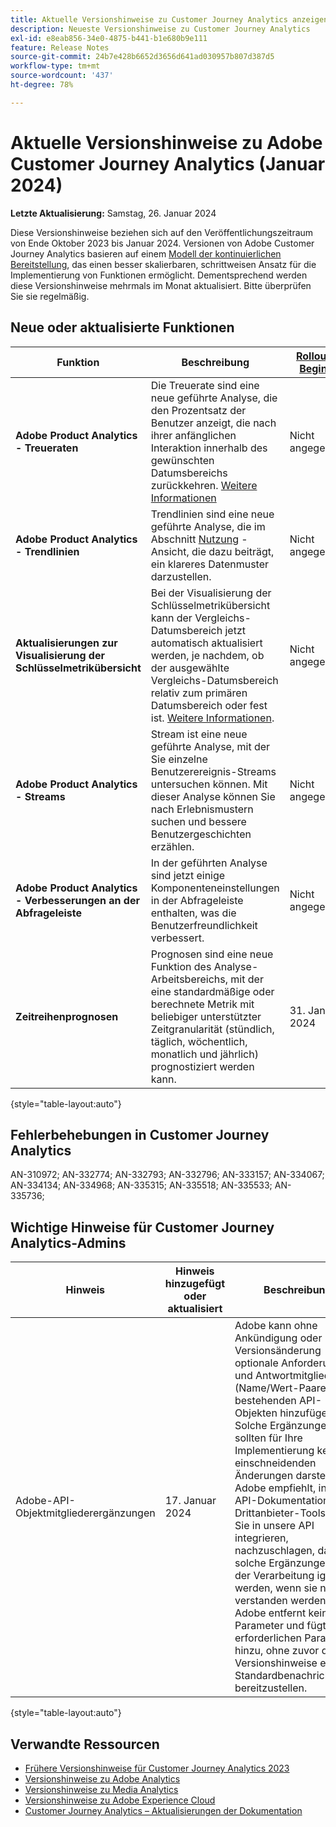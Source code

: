 ```yaml
---
title: Aktuelle Versionshinweise zu Customer Journey Analytics anzeigen
description: Neueste Versionshinweise zu Customer Journey Analytics
exl-id: e8eab856-34e0-4875-b441-b1e680b9e111
feature: Release Notes
source-git-commit: 24b7e428b6652d3656d641ad030957b807d387d5
workflow-type: tm+mt
source-wordcount: '437'
ht-degree: 78%

---
```


# Aktuelle Versionshinweise zu Adobe Customer Journey Analytics (Januar 2024)

**Letzte Aktualisierung:** Samstag, 26. Januar 2024

Diese Versionshinweise beziehen sich auf den Veröffentlichungszeitraum von Ende Oktober 2023 bis Januar 2024. Versionen von Adobe Customer Journey Analytics basieren auf einem [Modell der kontinuierlichen Bereitstellung](releases.md), das einen besser skalierbaren, schrittweisen Ansatz für die Implementierung von Funktionen ermöglicht. Dementsprechend werden diese Versionshinweise mehrmals im Monat aktualisiert. Bitte überprüfen Sie sie regelmäßig.

## Neue oder aktualisierte Funktionen

| Funktion | Beschreibung | [Rollout-Beginn](releases.md) | [Allgemeine Verfügbarkeit](releases.md) |
| ----------- | ---------- | ------- | ---- |
| **Adobe Product Analytics - Treueraten** | Die Treuerate sind eine neue geführte Analyse, die den Prozentsatz der Benutzer anzeigt, die nach ihrer anfänglichen Interaktion innerhalb des gewünschten Datumsbereichs zurückkehren. [Weitere Informationen](../guided-analysis/types/retention-rates.md) | Nicht angegeben | 8. Januar 2024 |
| **Adobe Product Analytics - Trendlinien** | Trendlinien sind eine neue geführte Analyse, die im Abschnitt [Nutzung](/help/guided-analysis/types/usage.md) -Ansicht, die dazu beiträgt, ein klareres Datenmuster darzustellen. | Nicht angegeben | 17. Januar 2024 |
| **Aktualisierungen zur Visualisierung der Schlüsselmetrikübersicht** | Bei der Visualisierung der Schlüsselmetrikübersicht kann der Vergleichs-Datumsbereich jetzt automatisch aktualisiert werden, je nachdem, ob der ausgewählte Vergleichs-Datumsbereich relativ zum primären Datumsbereich oder fest ist. [Weitere Informationen](/help/analysis-workspace/visualizations/key-metric.md). | Nicht angegeben | 17. Januar 2024 |
| **Adobe Product Analytics - Streams** | Stream ist eine neue geführte Analyse, mit der Sie einzelne Benutzerereignis-Streams untersuchen können. Mit dieser Analyse können Sie nach Erlebnismustern suchen und bessere Benutzergeschichten erzählen. | Nicht angegeben | 31. Januar 2024 |
| **Adobe Product Analytics - Verbesserungen an der Abfrageleiste** | In der geführten Analyse sind jetzt einige Komponenteneinstellungen in der Abfrageleiste enthalten, was die Benutzerfreundlichkeit verbessert. | Nicht angegeben | 31. Januar 2024 |
| **Zeitreihenprognosen** | Prognosen sind eine neue Funktion des Analyse-Arbeitsbereichs, mit der eine standardmäßige oder berechnete Metrik mit beliebiger unterstützter Zeitgranularität (stündlich, täglich, wöchentlich, monatlich und jährlich) prognostiziert werden kann. | 31. Januar 2024 | Donnerstag, 21. Februar 2024 |

{style="table-layout:auto"}

## Fehlerbehebungen in Customer Journey Analytics

AN-310972; AN-332774; AN-332793; AN-332796; AN-333157; AN-334067; AN-334134; AN-334968; AN-335315; AN-335518; AN-335533; AN-335736;

## Wichtige Hinweise für Customer Journey Analytics-Admins

| Hinweis | Hinweis hinzugefügt oder aktualisiert | Beschreibung |
| --- | --- | --- |
| Adobe-API-Objektmitgliederergänzungen | 17. Januar 2024 | Adobe kann ohne Ankündigung oder Versionsänderung optionale Anforderungs- und Antwortmitglieder (Name/Wert-Paare) zu bestehenden API-Objekten hinzufügen. Solche Ergänzungen sollten für Ihre Implementierung keine einschneidenden Änderungen darstellen. Adobe empfiehlt, in der API-Dokumentation jedes Drittanbieter-Tools, das Sie in unsere API integrieren, nachzuschlagen, damit solche Ergänzungen bei der Verarbeitung ignoriert werden, wenn sie nicht verstanden werden. Adobe entfernt keine Parameter und fügt keine erforderlichen Parameter hinzu, ohne zuvor durch Versionshinweise eine Standardbenachrichtigung bereitzustellen. |

{style="table-layout:auto"}

## Verwandte Ressourcen

* [Frühere Versionshinweise für Customer Journey Analytics 2023](/help/release-notes/2023.md)
* [Versionshinweise zu Adobe Analytics](https://experienceleague.adobe.com/docs/analytics/release-notes/latest.html?lang=de)
* [Versionshinweise zu Media Analytics](https://experienceleague.adobe.com/docs/media-analytics/using/additional-resources/release-notes.html?lang=de)
* [Versionshinweise zu Adobe Experience Cloud](https://experienceleague.adobe.com/docs/release-notes/experience-cloud/current.html?lang=de)
* [Customer Journey Analytics – Aktualisierungen der Dokumentation](/help/release-notes/doc-changes.md)
